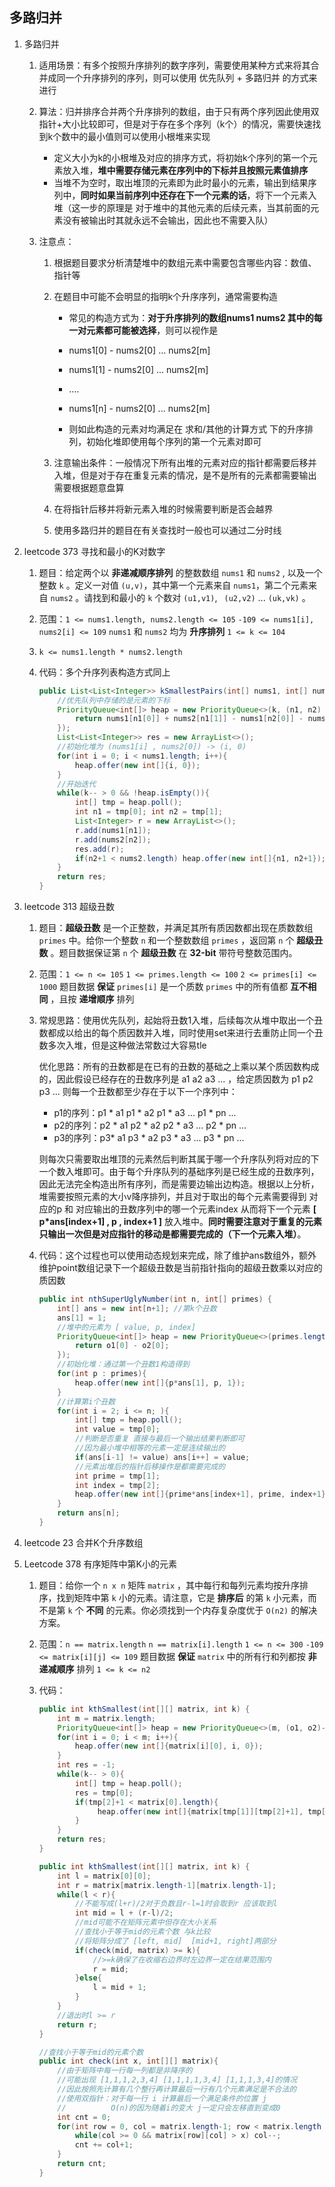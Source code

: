 ## 多路归并

1. 多路归并

   1. 适用场景：有多个按照升序排列的数字序列，需要使用某种方式来将其合并成同一个升序排列的序列，则可以使用 优先队列 + 多路归并 的方式来进行

   2. 算法：归并排序合并两个升序排列的数组，由于只有两个序列因此使用双指针+大小比较即可，但是对于存在多个序列（k个）的情况，需要快速找到k个数中的最小值则可以使用小根堆来实现

      * 定义大小为k的小根堆及对应的排序方式，将初始k个序列的第一个元素放入堆，**堆中需要存储元素在序列中的下标并且按照元素值排序**
      * 当堆不为空时，取出堆顶的元素即为此时最小的元素，输出到结果序列中，**同时如果当前序列中还存在下一个元素的话**，将下一个元素入堆（这一步的原理是 对于堆中的其他元素的后续元素，当其前面的元素没有被输出时其就永远不会输出，因此也不需要入队）

   3. 注意点：

      1. 根据题目要求分析清楚堆中的数组元素中需要包含哪些内容：数值、指针等

      2. 在题目中可能不会明显的指明k个升序序列，通常需要构造

         * 常见的构造方式为：**对于升序排列的数组nums1 nums2 其中的每一对元素都可能被选择**，则可以视作是

         * nums1[0] -  nums2[0] ... nums2[m]

         * nums1[1] -  nums2[0] ... nums2[m]

         * ....

         * nums1[n] -  nums2[0] ... nums2[m]

         * 则如此构造的元素对均满足在 求和/其他的计算方式 下的升序排列，初始化堆即使用每个序列的第一个元素对即可

      3. 注意输出条件：一般情况下所有出堆的元素对应的指针都需要后移并入堆，但是对于存在重复元素的情况，是不是所有的元素都需要输出需要根据题意盘算

      4. 在将指针后移并将新元素入堆的时候需要判断是否会越界

      5. 使用多路归并的题目在有关查找时一般也可以通过二分时线



2. leetcode 373 寻找和最小的K对数字

   1. 题目：给定两个以 **非递减顺序排列** 的整数数组 `nums1` 和 `nums2` , 以及一个整数 `k` 。定义一对值 `(u,v)`，其中第一个元素来自 `nums1`，第二个元素来自 `nums2` 。请找到和最小的 `k` 个数对 `(u1,v1)`, ` (u2,v2)` ...  `(uk,vk)` 。

   2. 范围：`1 <= nums1.length, nums2.length <= 105` `-109 <= nums1[i], nums2[i] <= 109` `nums1` 和 `nums2` 均为 **升序排列** `1 <= k <= 104`

   3. `k <= nums1.length * nums2.length`

   4. 代码：多个升序列表构造方式同上

      ```java
      public List<List<Integer>> kSmallestPairs(int[] nums1, int[] nums2, int k) {
          //优先队列中存储的是元素的下标
          PriorityQueue<int[]> heap = new PriorityQueue<>(k, (n1, n2) -> {
              return nums1[n1[0]] + nums2[n1[1]] - nums1[n2[0]] - nums2[n2[1]];
          });
          List<List<Integer>> res = new ArrayList<>();
          //初始化堆为 (nums1[i] , nums2[0]) -> (i, 0)
          for(int i = 0; i < nums1.length; i++){
              heap.offer(new int[]{i, 0});
          }
          //开始迭代
          while(k-- > 0 && !heap.isEmpty()){
              int[] tmp = heap.poll();
              int n1 = tmp[0]; int n2 = tmp[1];
              List<Integer> r = new ArrayList<>();
              r.add(nums1[n1]);
              r.add(nums2[n2]);
              res.add(r);
              if(n2+1 < nums2.length) heap.offer(new int[]{n1, n2+1});
          }
          return res;
      }
      ```



3. leetcode 313 超级丑数

   1. 题目：**超级丑数** 是一个正整数，并满足其所有质因数都出现在质数数组 `primes` 中。给你一个整数 `n` 和一个整数数组 `primes` ，返回第 `n` 个 **超级丑数** 。题目数据保证第 `n` 个 **超级丑数** 在 **32-bit** 带符号整数范围内。

   2. 范围：`1 <= n <= 105` `1 <= primes.length <= 100` `2 <= primes[i] <= 1000` 题目数据 **保证** `primes[i]` 是一个质数 `primes` 中的所有值都 **互不相同** ，且按 **递增顺序** 排列

   3. 常规思路：使用优先队列，起始将丑数1入堆，后续每次从堆中取出一个丑数都成以给出的每个质因数并入堆，同时使用set来进行去重防止同一个丑数多次入堆，但是这种做法常数过大容易tle

      优化思路：所有的丑数都是在已有的丑数的基础之上乘以某个质因数构成的，因此假设已经存在的丑数序列是 a1 a2 a3 ... ，给定质因数为 p1 p2 p3 ... 则每一个丑数都至少存在于以下一个序列中：

      * p1的序列：p1 * a1  p1 * a2 p1 * a3 ... p1 * pn ...
      * p2的序列：p2 * a1  p2 * a2 p2 * a3 ... p2 * pn ...
      * p3的序列：p3* a1  p3 * a2 p3 * a3 ... p3 * pn ...

      则每次只需要取出堆顶的元素然后判断其属于哪一个升序队列将对应的下一个数入堆即可。由于每个升序队列的基础序列是已经生成的丑数序列，因此无法完全构造出所有序列，而是需要边输出边构造。根据以上分析，堆需要按照元素的大小v降序排列，并且对于取出的每个元素需要得到 对应的p 和 对应输出的丑数序列中的哪一个元素index 从而将下一个元素 **[ p*ans[index+1] , p , index+1 ]** 放入堆中。**同时需要注意对于重复的元素只输出一次但是对应指针的移动是都需要完成的（下一个元素入堆）**。

   4. 代码：这个过程也可以使用动态规划来完成，除了维护ans数组外，额外维护point数组记录下一个超级丑数是当前指针指向的超级丑数乘以对应的质因数

      ```java
      public int nthSuperUglyNumber(int n, int[] primes) {
          int[] ans = new int[n+1]; //第k个丑数
          ans[1] = 1;
          //堆中的元素为 [ value, p, index]
          PriorityQueue<int[]> heap = new PriorityQueue<>(primes.length, (o1, o2)->{
              return o1[0] - o2[0];
          });
          //初始化堆：通过第一个丑数1构造得到
          for(int p : primes){
              heap.offer(new int[]{p*ans[1], p, 1});
          }
          //计算第i个丑数
          for(int i = 2; i <= n; ){ 
              int[] tmp = heap.poll();
              int value = tmp[0];
              //判断是否重复 直接与最后一个输出结果判断即可 
              //因为最小堆中相等的元素一定是连续输出的
              if(ans[i-1] != value) ans[i++] = value;
              //元素出堆后的指针后移操作是都需要完成的
              int prime = tmp[1];
              int index = tmp[2];
              heap.offer(new int[]{prime*ans[index+1], prime, index+1});
          }
          return ans[n];
      }
      ```

      

4. leetcode 23 合并K个升序数组

5. Leetcode 378 有序矩阵中第K小的元素

   1. 题目：给你一个 `n x n` 矩阵 `matrix` ，其中每行和每列元素均按升序排序，找到矩阵中第 `k` 小的元素。请注意，它是 **排序后** 的第 `k` 小元素，而不是第 `k` 个 **不同** 的元素。你必须找到一个内存复杂度优于 `O(n2)` 的解决方案。

   2. 范围：`n == matrix.length` `n == matrix[i].length` `1 <= n <= 300` `-109 <= matrix[i][j] <= 109` 题目数据 **保证** `matrix` 中的所有行和列都按 **非递减顺序** 排列 `1 <= k <= n2`

   3. 代码：

      ```java
      public int kthSmallest(int[][] matrix, int k) {
          int m = matrix.length;
          PriorityQueue<int[]> heap = new PriorityQueue<>(m, (o1, o2)->o1[0]-o2[0]);
          for(int i = 0; i < m; i++){
              heap.offer(new int[]{matrix[i][0], i, 0});
          }
          int res = -1;
          while(k-- > 0){
              int[] tmp = heap.poll();
              res = tmp[0];
              if(tmp[2]+1 < matrix[0].length){
              	   heap.offer(new int[]{matrix[tmp[1]][tmp[2]+1], tmp[1], tmp[2]+1});
              }
          }
          return res;
      }
      ```

      ```java
      public int kthSmallest(int[][] matrix, int k) {
          int l = matrix[0][0];
          int r = matrix[matrix.length-1][matrix.length-1];
          while(l < r){
              //不能写成(l+r)/2对于负数且r-l=1时会取到r 应该取到l
              int mid = l + (r-l)/2;  
              //mid可能不在矩阵元素中但存在大小关系
              //查找小于等于mid的元素个数 与k比较
              //将矩阵分成了 [left, mid]  [mid+1, right]两部分
              if(check(mid, matrix) >= k){ 
                  //>=k确保了在收缩右边界时左边界一定在结果范围内
                  r = mid;
              }else{
                  l = mid + 1;
              }
          }
          //退出时l >= r
          return r;
      }
      
      //查找小于等于mid的元素个数
      public int check(int x, int[][] matrix){
          //由于矩阵中每一行每一列都是非降序的
          //可能出现 [1,1,1,2,3,4] [1,1,1,1,3,4] [1,1,1,3,4]的情况
          //因此按照先计算有几个整行再计算最后一行有几个元素满足是不合法的
          //使用双指针：对于每一行 i 计算最后一个满足条件的位置 j 
          //          O(n)的因为随着i的变大 j一定只会左移直到变成0
          int cnt = 0; 
          for(int row = 0, col = matrix.length-1; row < matrix.length && col >= 0; row++){
              while(col >= 0 && matrix[row][col] > x) col--;
              cnt += col+1;
          }
          return cnt;
      }
      ```

      